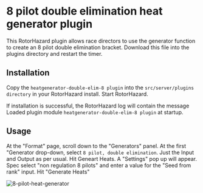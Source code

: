 # 8 pilot double elimination heat generator plugin
This RotorHazard plugin allows race directors to use the generator function to create an 8 pilot double elimination bracket. Download this file into the plugins directory and restart the timer.

## Installation
Copy the ``heatgenerator-double-elim-8 plugin`` into the ``src/server/plugins directory`` in your RotorHazard install. Start RotorHazard.

If installation is successful, the RotorHazard log will contain the message Loaded plugin module ``heatgenerator-double-elim-8 plugin`` at startup.

## Usage
At the "Format" page, scroll down to the "Generators" panel. At the first "Generator drop-down, select ``8 pilot, double elimination``. Just the Input and Output as per usual. Hit Geneart Heats. A "Settings" pop up will appear. Spec select "non regulation 8 pilots" and enter a value for the "Seed from rank" input. Hit "Generate Heats"

![8-pilot-heat-generator](https://github.com/Barracuda-Technologies/heatgenerator-double-elim-8/assets/17153870/cea7884d-879f-4ca9-b55d-4dae232b7e0e)
